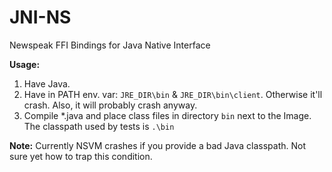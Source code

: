 # JNI-NS
Newspeak FFI Bindings for Java Native Interface

**Usage:**
1. Have Java.
2. Have in PATH env. var: `JRE_DIR\bin` & `JRE_DIR\bin\client`. Otherwise it'll crash. Also, it will probably crash anyway.
3. Compile \*.java and place class files in directory `bin` next to the Image. The classpath used by tests is `.\bin`

**Note:** Currently NSVM crashes if you provide a bad Java classpath. Not sure yet how to trap this condition.
